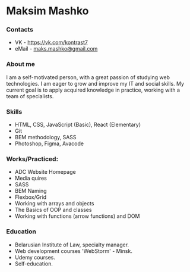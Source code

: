 Maksim Mashko
=============


### Contacts

-   VK - https://vk.com/kontrast7
-   eMail - maks.mashko@gmail.com

### About me

I am a self-motivated person, with a great passion of studying web technologies. I am eager to grow and improve my IT and social skills. My current goal is to apply acquired knowledge in practice, working with a team of specialists.

### Skills

-   HTML, CSS, JavaScript (Basic), React (Elementary)
-   Git
-   BEM methodology, SASS
-   Photoshop, Figma, Avacode

### Works/Practiced:

-   ADC Website Homepage
-   Media quires
-   SASS
-   BEM Naming
-   Flexbox/Grid
-   Working with arrays and objects
-   The Basics of OOP and classes
-   Working with functions (arrow functions) and DOM


### Education

- Belarusian Institute of Law, specialty manager.
 - Web development courses 'WebStorm' - Minsk.
 - Udemy courses.
 - Self-education.
